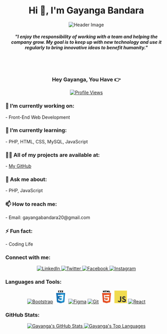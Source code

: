 <h1 align="center">Hi 👋, I'm Gayanga Bandara</h1>
<p align="center">
  <img src="https://docs.ionos.space/assets/static/githubactions-cover.bd64798.c7f7a2d8af766db355fafb89a83091c2.png" alt="Header Image">
</p>
<h5 align="center">"I enjoy the responsibility of working with a team and helping the company grow. My goal is to keep up with new technology and use it regularly to bring innovative ideas to benefit humanity."</h5>
<br><br>

<h3 align="center">Hey Gayanga, You Have 👉</h3>
<p align="center">
  <a href="https://github.com/GayangaBandara" target="_blank" rel="noopener">
    <img src="https://komarev.com/ghpvc/?username=GayangaBandara&style=for-the-badge" alt="Profile Views">
  </a>
</p>

<h3 align="left">🔭 I’m currently working on:</h3>
<p>- Front-End Web Development</p>

<h3 align="left">🌱 I’m currently learning:</h3>
<p>- PHP, HTML, CSS, MySQL, JavaScript</p>

<h3 align="left">👨‍💻 All of my projects are available at:</h3>
<p>- <a href="https://github.com/GayangaBandara" target="_blank">My GitHub</a></p>

<h3 align="left">💬 Ask me about:</h3>
<p>- PHP, JavaScript</p>

<h3 align="left">📫 How to reach me:</h3>
<p>- Email: gayangabandara20@gmail.com</p>

<h3 align="left">⚡ Fun fact:</h3>
<p>- Coding Life</p>

<h3 align="left">Connect with me:</h3>
<p align="center">
  <a href="https://www.linkedin.com/in/gayanga-bandara" target="_blank">
    <img src="https://raw.githubusercontent.com/rahuldkjain/github-profile-readme-generator/master/src/images/icons/Social/linked-in-alt.svg" alt="LinkedIn" height="30" width="40">
  </a>
  <a href="https://twitter.com/Gayanga20" target="_blank">
    <img src="https://upload.wikimedia.org/wikipedia/en/6/60/Twitter_Logo_as_of_2021.svg" alt="Twitter" height="30" width="40">
  </a>
  <a href="https://www.facebook.com/profile.php?id=100068891631401" target="_blank">
    <img src="https://raw.githubusercontent.com/rahuldkjain/github-profile-readme-generator/master/src/images/icons/Social/facebook.svg" alt="Facebook" height="30" width="40">
  </a>
  <a href="https://www.instagram.com/gayanga_bandara" target="_blank">
    <img src="https://raw.githubusercontent.com/rahuldkjain/github-profile-readme-generator/master/src/images/icons/Social/instagram.svg" alt="Instagram" height="30" width="40">
  </a>
</p>

<h3 align="left">Languages and Tools:</h3>
<p align="center">
  <a href="https://getbootstrap.com/" target="_blank"><img src="https://getbootstrap.com/docs/5.1/assets/brand/bootstrap-logo.svg" alt="Bootstrap" width="40" height="40"></a>
  <a href="https://www.w3schools.com/css/" target="_blank"><img src="https://raw.githubusercontent.com/devicons/devicon/master/icons/css3/css3-original-wordmark.svg" alt="CSS" width="40" height="40"></a>
  <a href="https://figma.com/" target="_blank"><img src="https://www.vectorlogo.zone/logos/figma/figma-icon.svg" alt="Figma" width="40" height="40"></a>
  <a href="https://git-scm.com/" target="_blank"><img src="https://www.vectorlogo.zone/logos/git-scm/git-scm-icon.svg" alt="Git" width="40" height="40"></a>
  <a href="https://www.w3.org/html/" target="_blank"><img src="https://raw.githubusercontent.com/devicons/devicon/master/icons/html5/html5-original-wordmark.svg" alt="HTML" width="40" height="40"></a>
  <a href="https://developer.mozilla.org/en-US/docs/Web/JavaScript" target="_blank"><img src="https://raw.githubusercontent.com/devicons/devicon/master/icons/javascript/javascript-original.svg" alt="JavaScript" width="40" height="40"></a>
  <a href="https://react.dev/" target="_blank"><img src="https://upload.wikimedia.org/wikipedia/commons/a/a7/React-icon.svg" alt="React" width="40" height="40"></a>
</p>

<h3 align="left">GitHub Stats:</h3>
<p align="center">
  <a href="https://github.com/GayangaBandara">
    <img alt="Gayanga's GitHub Stats" src="https://github-readme-stats.vercel.app/api?username=GayangaBandara&show_icons=true&theme=react&border_color=7F3FBF&bg_color=0D1117&title_color=F85D7F&icon_color=F8D866" height="192px">
  </a>
  <a href="https://github.com/GayangaBandara">
    <img alt="Gayanga's Top Languages" src="https://github-readme-stats.vercel.app/api/top-langs/?username=GayangaBandara&layout=compact&theme=react&border_color=7F3FBF&bg_color=0D1117&title_color=F85D7F&icon_color=F8D866" height="192px">
  </a>
</p>

